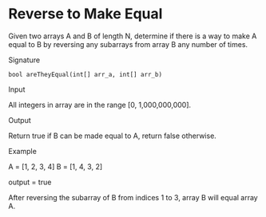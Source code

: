# Reverse to Make Equal

Given two arrays A and B of length N, determine if there is a way to make A equal to B by reversing any subarrays from array B any number of times.

Signature

```bool areTheyEqual(int[] arr_a, int[] arr_b)```

Input

All integers in array are in the range [0, 1,000,000,000].

Output

Return true if B can be made equal to A, return false otherwise.

Example

A = [1, 2, 3, 4]
B = [1, 4, 3, 2]

output = true

After reversing the subarray of B from indices 1 to 3, array B will equal array A.
